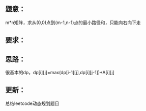 ## 题意：
m*n矩阵，求从(0,0)点到(m-1,n-1)点的最小路径和，只能向右向下走

## 要求：


## 思路：
很基本的dp，dp[i][j]=max(dp[i-1][j],dp[i][j-1])+A[i][j]

## 更新：
总结leetcode动态规划题目

